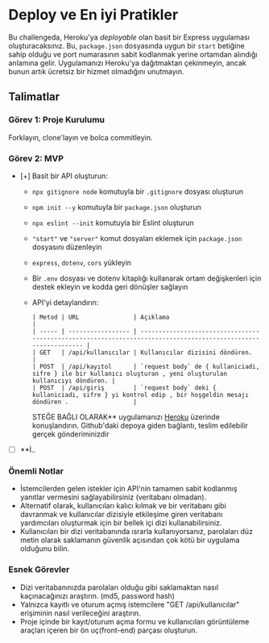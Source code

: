 # Deploy ve En iyi Pratikler

Bu challengeda, Heroku'ya _deployable_ olan basit bir Express uygulaması oluşturacaksınız.
Bu, `package.json` dosyasında uygun bir `start` betiğine sahip olduğu ve port numarasının sabit kodlanmak yerine ortamdan alındığı anlamına gelir.
Uygulamanızı Heroku'ya dağıtmaktan çekinmeyin, ancak bunun artık ücretsiz bir hizmet olmadığını unutmayın.

## Talimatlar

### Görev 1: Proje Kurulumu

Forklayın, clone'layın ve bolca commitleyin.

### Görev 2: MVP

- [+] Basit bir API oluşturun:

  - `npx gitignore node` komutuyla bir `.gitignore` dosyası oluşturun
  - `npm init --y` komutuyla bir `package.json` oluşturun
  - `npx eslint --init` komutuyla bir Eslint oluşturun
  - `"start"` ve `"server"` komut dosyaları eklemek için `package.json` dosyasını düzenleyin
  - `express`, `dotenv`, `cors` yükleyin
  - Bir `.env` dosyası ve dotenv kitaplığı kullanarak ortam değişkenleri için destek ekleyin ve kodda geri dönüşler sağlayın
  - API'yi detaylandırın:

        | Metod | URL               | Açıklama                                                                                                       |
        | ----- | ----------------- | -------------------------------------------------------------------------------------------------------------- |
        | GET   | /api/kullanıcılar | Kullanıcılar dizisini döndüren.                                                                                |
        | POST  | /api/kayıtol      | `request body` de { kullaniciadi, sifre } ile bir kullanıcı oluşturan , yeni oluşturulan kullanıcıyı döndüren. |
        | POST  | /api/giriş        | `request body` deki { kullaniciadi, sifre } yi kontrol edip , bir hoşgeldin mesajı döndüren .                  |

    STEĞE BAĞLI OLARAK\*\* uygulamanızı [Heroku](https://heroku.com) üzerinde konuşlandırın. Github'daki depoya giden bağlantı, teslim edilebilir gerçek gönderiminizdir

- [ ] \*\*İ..

### Önemli Notlar

- İstemcilerden gelen istekler için API'nin tamamen sabit kodlanmış yanıtlar vermesini sağlayabilirsiniz (veritabanı olmadan).
- Alternatif olarak, kullanıcıları kalıcı kılmak ve bir veritabanı gibi davranmak ve kullanıcılar dizisiyle etkileşime giren veritabanı yardımcıları oluşturmak için bir bellek içi dizi kullanabilirsiniz.
- Kullanıcıları bir dizi veritabanında ısrarla kullanıyorsanız, parolaları düz metin olarak saklamanın güvenlik açısından çok kötü bir uygulama olduğunu bilin.

### Esnek Görevler

- Dizi veritabanınızda parolaları olduğu gibi saklamaktan nasıl kaçınacağınızı araştırın. (md5, password hash)
- Yalnızca kayıtlı ve oturum açmış istemcilere "GET /api/kullanıcılar" erişiminin nasıl verileceğini araştırın.
- Proje içinde bir kayıt/oturum açma formu ve kullanıcıları görüntüleme araçları içeren bir ön uç(front-end) parçası oluşturun.
